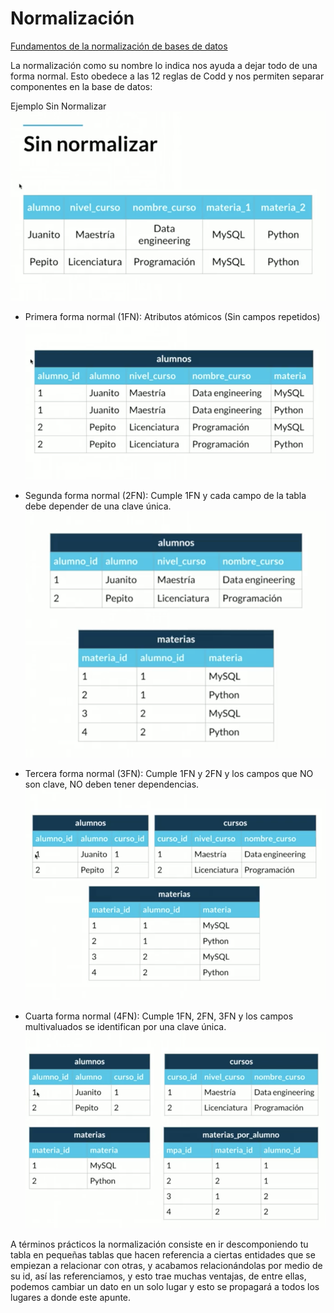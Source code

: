# Normalización

[Fundamentos de la normalización de bases de datos](https://learn.microsoft.com/es-mx/office/troubleshoot/access/database-normalization-description)


La normalización como su nombre lo indica nos ayuda a dejar todo de una forma normal. Esto obedece a las 12 reglas de Codd y nos permiten separar componentes en la base de datos:

Ejemplo Sin Normalizar
  ![SN](assets/SN.png)

  - Primera forma normal (1FN): Atributos atómicos (Sin campos repetidos)
  ![1FN](assets/FN1.png)

  - Segunda forma normal (2FN): Cumple 1FN y cada campo de la tabla debe depender de una clave única.
  ![2FN](assets/FN2.png)

  - Tercera forma normal (3FN): Cumple 1FN y 2FN y los campos que NO son clave, NO deben tener dependencias.
  ![3FN](assets/FN3.png)

  - Cuarta forma normal (4FN): Cumple 1FN, 2FN, 3FN y los campos multivaluados se identifican por una clave única.
  ![4FN](assets/FN4.png)


A términos prácticos la normalización consiste en ir descomponiendo tu tabla en pequeñas tablas que hacen referencia a ciertas entidades que se empiezan a relacionar con otras, y acabamos relacionándolas por medio de su id, así las referenciamos, y esto trae muchas ventajas, de entre ellas, podemos cambiar un dato en un solo lugar y esto se propagará a todos los lugares a donde este apunte.
